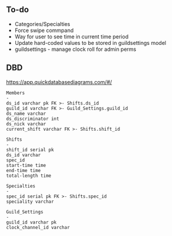 
## To-do
- Categories/Specialties
- Force swipe commpand
- Way for user to see time in current time period
- Update hard-coded values to be stored in guildsettings model
- guildsettings - manage clock roll for admin perms

## DBD
https://app.quickdatabasediagrams.com/#/


```
Members
-
ds_id varchar pk FK >- Shifts.ds_id
guild_id varchar FK >- Guild_Settings.guild_id
ds_name varchar
ds_discriminator int
ds_nick varchar
current_shift varchar FK >- Shifts.shift_id

Shifts
-
shift_id serial pk
ds_id varchar
spec_id
start-time time
end-time time
total-length time

Specialties
-
spec_id serial pk FK >- Shifts.spec_id
speciality varchar

Guild_Settings
-
guild_id varchar pk
clock_channel_id varchar
```
